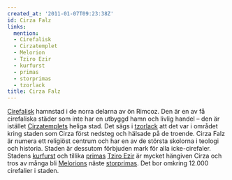 ```yaml
---
created_at: '2011-01-07T09:23:38Z'
id: Cirza Falz
links:
  mention:
  - Cirefalisk
  - Cirzatemplet
  - Melorion
  - Tziro Ezir
  - kurfurst
  - primas
  - storprimas
  - tzorlack
title: Cirza Falz
---
```


[Cirefalisk] hamnstad i de norra delarna av ön Rimcoz. Den är en av få cirefaliska städer som inte
har en utbyggd hamn och livlig handel – den är istället [Cirzatemplets] heliga stad. Det sägs i
[tzorlack] att det var i området kring staden som Cirza först nedsteg och hälsade på de troende.
Cirza Falz är numera ett religiöst centrum och har en av de största skolorna i teologi och historia.
Staden är dessutom förbjuden mark för alla icke-cirefaler. Stadens [kurfurst] och tillika [primas][]
[Tziro Ezir] är mycket hängiven Cirza och tros av många bli [Melorions] näste [storprimas]. Det bor
omkring 12.000 cirefalier i staden.

  [Cirefalisk]: Cirefalisk
  [Cirzatemplets]: Cirzatemplet
  [tzorlack]: tzorlack
  [kurfurst]: kurfurst
  [primas]: primas
  [Tziro Ezir]: Tziro_Ezir
  [Melorions]: Melorion
  [storprimas]: storprimas
